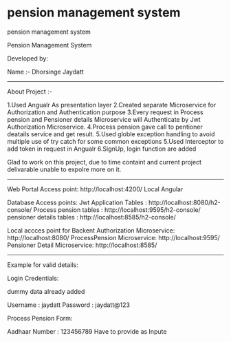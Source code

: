 # pension management system

pension management system


Pension Management System

Developed by:

Name :- Dhorsinge Jaydatt


--------------------------------------------------------------------------------------------------

About Project :-

1.Used Angualr As presentation layer
2.Created separate Microservice for Authorization and Authentication purpose
3.Every request in Process pension and Pensioner details Microservice will Authenticate by Jwt Authorization Microservice.
4.Process pension gave call to pentioner deatails service and get result.
5.Used globle exception handling to avoid multiple use of try catch for some common exceptions
5.Used Interceptor to add token in request in Angualr
6.SignUp, login function are added


Glad to work on this project, due to time containt and current project delivarable unable to expolre more on it.


--------------------------------------------------------------------------------------------------
Web Portal Access point: http://localhost:4200/ Local Angular

Database Access points:
Jwt Application Tables : http://localhost:8080/h2-console/
Process pension tables : http://localhost:9595/h2-console/
pensioner details tables : http://localhost:8585/h2-console/


Local accces point for Backent
Authorization Microservice: http://localhost:8080/
ProcessPension Microservice: http://localhost:9595/
Pensioner Detail Microservice: http://localhost:8585/

--------------------------------------------------------------------------------------------------

Example for valid details:

Login Credentials:

dummy data already added

Username : jaydatt
Password : jaydatt@123


Process Pension Form:

Aadhaar Number : 123456789   Have to provide as Inpute

